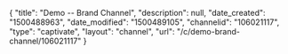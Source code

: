 {
    "title": "Demo -- Brand Channel",
    "description": null,
    "date_created": "1500488963",
    "date_modified": "1500489105",
    "channelid": "106021117",
    "type": "captivate",
    "layout": "channel",
    "url": "\/c\/demo-brand-channel\/106021117"
}